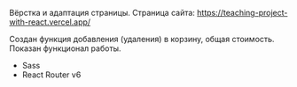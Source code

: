 Вёрстка и адаптация страницы.
Страница сайта: https://teaching-project-with-react.vercel.app/

Создан функция добавления (удаления) в корзину, общая стоимость. 
Показан функционал работы. 

- Sass
- React Router v6



